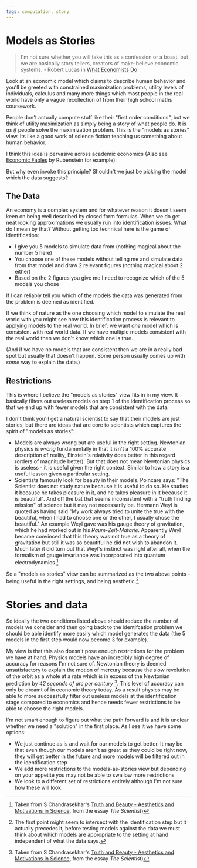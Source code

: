 ```yaml
---
tags: computation, story
---
```

# Models as Stories

> I'm not sure whether you will take this as a confession or a boast, but we are basically story tellers, creators of make-believe economic systems. - Robert Lucas in [What Economists Do](http://home.uchicago.edu/~vlima/courses/econ203/fall01/Lucas_wedo.pdf)

Look at an economic model which claims to describe human behavior and you'll be greeted with constrained maximization problems, utility levels of individuals, calculus and many more things which most people in the real world have only a vague recollection of from their high school maths coursework.

People don't actually compute stuff like their "first order conditions", but we think of utility maximization as simply being a story of what people do. It is *as if* people solve the maximization problem. This is the "models as stories" view. Its like a good work of science fiction teaching us something about human behavior.

I think this idea is pervasive across academic economics (Also see [Economic Fables]("https://archive.org/details/a5e6aa48-02ba-48e4-887f-1c100a532de8") by Rubenstein for example). 

But why even invoke this principle? Shouldn't we just be picking the model which the data suggests?

## The Data

An economy is a complex system and for whatever reason it doesn't seem keen on being well described by closed form formulas. When we do get neat looking approximations we usually run into identification issues. What do I mean by that? Without getting too technical here is the 
game of identification:

- I give you 5 models to simulate data from (nothing magical about the number 5 here)
- You choose one of these models without telling me and simulate data from that model and draw 2 relevant figures (nothing magical about 2 either)
- Based on the 2 figures you give me I need to recognize which of the 5 models you chose

If I can reliably tell you which of the models the data was generated from the problem is deemed as identified. 

If we think of nature as the one choosing which model to simulate the real world with you might see how this identification process is relevant to applying models to the real world. In brief: we want *one* model which is consistent with real world data. If we have multiple models consistent with the real world then we don't know which one is true.

(And if we have no models that are consistent then we are in a really bad spot but usually that doesn't happen. Some person usually comes up with *some* way to explain the data.)

## Restrictions

This is where I believe the "models as stories" view fits in in my view. It basically filters out useless models on step 1 of the identification process so that we end up with fewer models that are consistent with the data.

I don't think you'll get a natural scientist to say that their models are just stories, but there are ideas that are core to scientists which captures the spirit of "models as stories":
- Models are always wrong but are useful in the right setting. Newtonian physics is *wrong* fundamentally in that it isn't a 100% accurate description of reality, Einstein's relativity does better in this regard (orders of magnitude better). But that does not mean Newtonian physics is useless - it is useful given the right context. Similar to how a story is a useful lesson given a particular setting. 
- Scientists famously look for beauty in their models. Poincare says: "The Scientist does not study nature because it is useful to do so. He studies it because he takes pleasure in it, and he takes pleasure in it because it is beautiful". And off the bat that seems inconsistent with a "truth finding mission" of science but it may not necessarily be. Hermann Weyl is quoted as having said "My work always tried to unite the true with the beautiful, when I had to choose one or the other, I usually chose the beautiful." An example Weyl gave was his gauge theory of gravitation, which he had worked out in his *Raum-Zeit-Matarie*.  Apparently Weyl became convinced that this theory was not true as a theory of gravitation but still it was so beautiful he did not wish to abandon it. Much later it did turn out that Weyl's instinct was right after all, when the formalism of gauge invariance was incorporated into quantum electrodynamics.[^1]

So a "models as stories" view can be summarized as the two above points - being useful in the right settings, and being aesthetic.[^2]

[^2]: The first point might seem to intersect with the identification step but it actually precedes it, before testing models against the data we must think about which models are appropriate to the setting at hand  independent of what the data says.

# Stories and data

So ideally the two conditions listed above should reduce the number of models we consider and then going back to the identifcation problem we should be able identify more easily which model generates the data (the 5 models in the first step would now become 3 for example).

My view is that this also doesn't pose enough restrictions for the problem we have at hand.
Physics models have an incredibly high degree of accuracy for reasons I'm not sure of. Newtonian theory is deemed unsatisfactory to explain the motion of mercury because the slow revolution of the orbit as a whole at a rate which is in excess of the Newtonian prediction by *42 seconds of arc per century* [^1]. This level of accuracy can only be dreamt of in economic theory today. As a result physics may be able to more successfully filter out useless models at the identification stage compared to economics and hence needs fewer restrictions to be able to choose the right models. 

[^1]: Taken from S Chandrasekhar's [Truth and Beauty - Aesthetics and Motivations in Science]("https://press.uchicago.edu/ucp/books/book/chicago/T/bo4432943.html"), from the essay *The Scientist*)

I'm not smart enough to figure out what the path forward is and it is unclear whether we need a "solution" in the first place. As I see it we have some options:

- We just continue as is and wait for our models to get better. It may be that even though our models aren't as great as they could be right now, they will get better in the future and more models will be filtered out in the identification step
- We add more restrictions to the models-as-stories view but depending on your appetite you may not be able to swallow more restrictions
- We look to a different set of restrictions entirely although I'm not sure how these will look.
